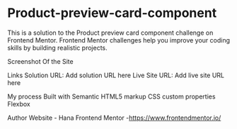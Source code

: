 # Product-preview-card-component
This is a solution to the Product preview card component challenge on Frontend Mentor. 
Frontend Mentor challenges help you improve your coding skills by building realistic projects.

Screenshot Of the Site

Links
Solution URL: Add solution URL here
Live Site URL: Add live site URL here

My process
Built with
Semantic HTML5 markup
CSS custom properties
Flexbox

Author
Website - Hana
Frontend Mentor -https://www.frontendmentor.io/

